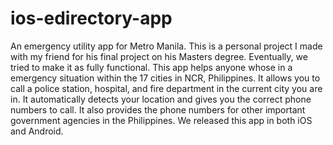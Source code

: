 # ios-edirectory-app
An emergency utility app for Metro Manila. This is a personal project I made with my friend for his final project on his Masters degree. Eventually, we tried to make it as fully functional. This app helps anyone whose in a emergency situation within the 17 cities in NCR, Philippines. It allows you to call a police station, hospital, and fire department in the current city you are in. It automatically detects your location and gives you the correct phone numbers to call. It also provides the phone numbers for other important government agencies in the Philippines. We released this app in both iOS and Android.
